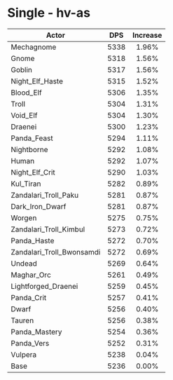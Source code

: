 # Single - hv-as
| Actor | DPS | Increase |
|---|:---:|:---:|
|Mechagnome|5338|1.96%|
|Gnome|5318|1.56%|
|Goblin|5317|1.56%|
|Night_Elf_Haste|5315|1.52%|
|Blood_Elf|5306|1.35%|
|Troll|5304|1.31%|
|Void_Elf|5304|1.30%|
|Draenei|5300|1.23%|
|Panda_Feast|5294|1.11%|
|Nightborne|5292|1.08%|
|Human|5292|1.07%|
|Night_Elf_Crit|5290|1.03%|
|Kul_Tiran|5282|0.89%|
|Zandalari_Troll_Paku|5281|0.87%|
|Dark_Iron_Dwarf|5281|0.87%|
|Worgen|5275|0.75%|
|Zandalari_Troll_Kimbul|5273|0.72%|
|Panda_Haste|5272|0.70%|
|Zandalari_Troll_Bwonsamdi|5272|0.69%|
|Undead|5269|0.64%|
|Maghar_Orc|5261|0.49%|
|Lightforged_Draenei|5259|0.45%|
|Panda_Crit|5257|0.41%|
|Dwarf|5256|0.40%|
|Tauren|5256|0.38%|
|Panda_Mastery|5254|0.36%|
|Panda_Vers|5252|0.31%|
|Vulpera|5238|0.04%|
|Base|5236|0.00%|
